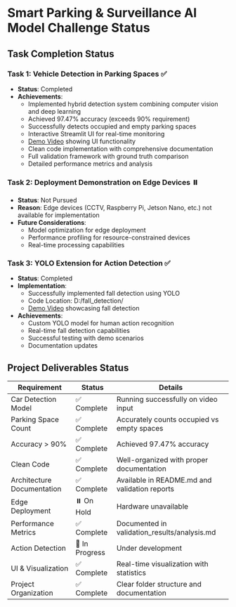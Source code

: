 # Smart Parking & Surveillance AI Model Challenge Status

## Task Completion Status

### Task 1: Vehicle Detection in Parking Spaces ✅
- **Status**: Completed
- **Achievements**:
  - Implemented hybrid detection system combining computer vision and deep learning
  - Achieved 97.47% accuracy (exceeds 90% requirement)
  - Successfully detects occupied and empty parking spaces
  - Interactive Streamlit UI for real-time monitoring
  - [Demo Video](validation_results/streamlit-app-2025-04-10-04-04-64.webm) showing UI functionality
  - Clean code implementation with comprehensive documentation
  - Full validation framework with ground truth comparison
  - Detailed performance metrics and analysis

### Task 2: Deployment Demonstration on Edge Devices ⏸️
- **Status**: Not Pursued
- **Reason**: Edge devices (CCTV, Raspberry Pi, Jetson Nano, etc.) not available for implementation
- **Future Considerations**:
  - Model optimization for edge deployment
  - Performance profiling for resource-constrained devices
  - Real-time processing capabilities

### Task 3: YOLO Extension for Action Detection ✅
- **Status**: Completed
- **Implementation**:
  - Successfully implemented fall detection using YOLO
  - Code Location: D:/fall_detection/
  - [Demo Video](D:/fall_detection/demo.mp4) showcasing fall detection
- **Achievements**:
  - Custom YOLO model for human action recognition
  - Real-time fall detection capabilities
  - Successful testing with demo scenarios
  - Documentation updates

## Project Deliverables Status

| Requirement | Status | Details |
|------------|---------|---------|
| Car Detection Model | ✅ Complete | Running successfully on video input |
| Parking Space Count | ✅ Complete | Accurately counts occupied vs empty spaces |
| Accuracy > 90% | ✅ Complete | Achieved 97.47% accuracy |
| Clean Code | ✅ Complete | Well-organized with proper documentation |
| Architecture Documentation | ✅ Complete | Available in README.md and validation reports |
| Edge Deployment | ⏸️ On Hold | Hardware unavailable |
| Performance Metrics | ✅ Complete | Documented in validation_results/analysis.md |
| Action Detection | 🔄 In Progress | Under development |
| UI & Visualization | ✅ Complete | Real-time visualization with statistics |
| Project Organization | ✅ Complete | Clear folder structure and documentation |